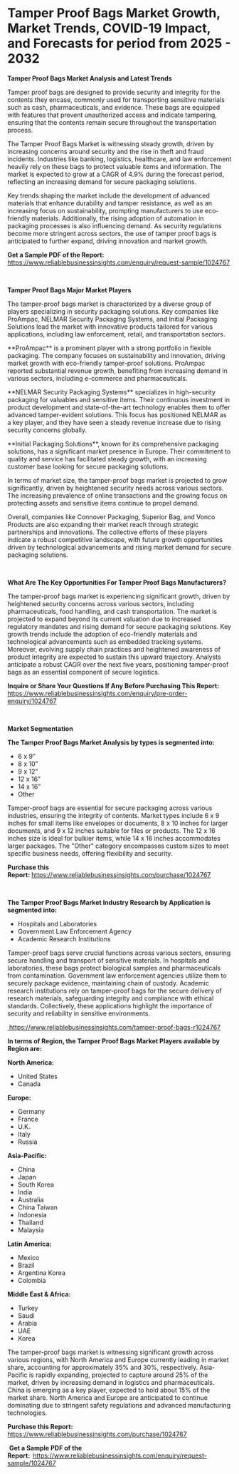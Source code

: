 <p><h1>Tamper Proof Bags Market Growth, Market Trends, COVID-19 Impact, and Forecasts for period from 2025 - 2032</h1></p><p><strong>Tamper Proof Bags Market Analysis and Latest Trends</strong></p>
<p><p>Tamper proof bags are designed to provide security and integrity for the contents they encase, commonly used for transporting sensitive materials such as cash, pharmaceuticals, and evidence. These bags are equipped with features that prevent unauthorized access and indicate tampering, ensuring that the contents remain secure throughout the transportation process.</p><p>The Tamper Proof Bags Market is witnessing steady growth, driven by increasing concerns around security and the rise in theft and fraud incidents. Industries like banking, logistics, healthcare, and law enforcement heavily rely on these bags to protect valuable items and information. The market is expected to grow at a CAGR of 4.9% during the forecast period, reflecting an increasing demand for secure packaging solutions.</p><p>Key trends shaping the market include the development of advanced materials that enhance durability and tamper resistance, as well as an increasing focus on sustainability, prompting manufacturers to use eco-friendly materials. Additionally, the rising adoption of automation in packaging processes is also influencing demand. As security regulations become more stringent across sectors, the use of tamper proof bags is anticipated to further expand, driving innovation and market growth.</p></p>
<p><strong>Get a Sample PDF of the Report:&nbsp;</strong> <a href="https://www.reliablebusinessinsights.com/enquiry/request-sample/1024767?utm_campaign=1847&utm_medium=2&utm_source=Github&utm_content=ia&utm_term=17042025&utm_id=tamper-proof-bags">https://www.reliablebusinessinsights.com/enquiry/request-sample/1024767</a></p>
<p>&nbsp;</p>
<p><strong>Tamper Proof Bags Major Market Players</strong></p>
<p><p>The tamper-proof bags market is characterized by a diverse group of players specializing in security packaging solutions. Key companies like ProAmpac, NELMAR Security Packaging Systems, and Initial Packaging Solutions lead the market with innovative products tailored for various applications, including law enforcement, retail, and transportation sectors.</p><p>**ProAmpac** is a prominent player with a strong portfolio in flexible packaging. The company focuses on sustainability and innovation, driving market growth with eco-friendly tamper-proof solutions. ProAmpac reported substantial revenue growth, benefiting from increasing demand in various sectors, including e-commerce and pharmaceuticals.</p><p>**NELMAR Security Packaging Systems** specializes in high-security packaging for valuables and sensitive items. Their continuous investment in product development and state-of-the-art technology enables them to offer advanced tamper-evident solutions. This focus has positioned NELMAR as a key player, and they have seen a steady revenue increase due to rising security concerns globally.</p><p>**Initial Packaging Solutions**, known for its comprehensive packaging solutions, has a significant market presence in Europe. Their commitment to quality and service has facilitated steady growth, with an increasing customer base looking for secure packaging solutions.</p><p>In terms of market size, the tamper-proof bags market is projected to grow significantly, driven by heightened security needs across various sectors. The increasing prevalence of online transactions and the growing focus on protecting assets and sensitive items continue to propel demand.</p><p>Overall, companies like Connover Packaging, Superior Bag, and Vonco Products are also expanding their market reach through strategic partnerships and innovations. The collective efforts of these players indicate a robust competitive landscape, with future growth opportunities driven by technological advancements and rising market demand for secure packaging solutions.</p></p>
<p>&nbsp;</p>
<p><strong>What Are The Key Opportunities For Tamper Proof Bags Manufacturers?</strong></p>
<p><p>The tamper-proof bags market is experiencing significant growth, driven by heightened security concerns across various sectors, including pharmaceuticals, food handling, and cash transportation. The market is projected to expand beyond its current valuation due to increased regulatory mandates and rising demand for secure packaging solutions. Key growth trends include the adoption of eco-friendly materials and technological advancements such as embedded tracking systems. Moreover, evolving supply chain practices and heightened awareness of product integrity are expected to sustain this upward trajectory. Analysts anticipate a robust CAGR over the next five years, positioning tamper-proof bags as an essential component of secure logistics.</p></p>
<p><strong>Inquire or Share Your Questions If Any Before Purchasing This Report:</strong> <a href="https://www.reliablebusinessinsights.com/enquiry/pre-order-enquiry/1024767?utm_campaign=1847&utm_medium=2&utm_source=Github&utm_content=ia&utm_term=17042025&utm_id=tamper-proof-bags">https://www.reliablebusinessinsights.com/enquiry/pre-order-enquiry/1024767</a></p>
<p>&nbsp;</p>
<p><strong>Market Segmentation</strong></p>
<p><strong>The Tamper Proof Bags Market Analysis by types is segmented into:</strong></p>
<p><ul><li>6 x 9”</li><li>8 x 10”</li><li>9 x 12”</li><li>12 x 16”</li><li>14 x 16”</li><li>Other</li></ul></p>
<p><p>Tamper-proof bags are essential for secure packaging across various industries, ensuring the integrity of contents. Market types include 6 x 9 inches for small items like envelopes or documents, 8 x 10 inches for larger documents, and 9 x 12 inches suitable for files or products. The 12 x 16 inches size is ideal for bulkier items, while 14 x 16 inches accommodates larger packages. The "Other" category encompasses custom sizes to meet specific business needs, offering flexibility and security.</p></p>
<p><strong>Purchase this Report:&nbsp;</strong><a href="https://www.reliablebusinessinsights.com/purchase/1024767?utm_campaign=1847&utm_medium=2&utm_source=Github&utm_content=ia&utm_term=17042025&utm_id=tamper-proof-bags">https://www.reliablebusinessinsights.com/purchase/1024767</a></p>
<p>&nbsp;</p>
<p><strong>The Tamper Proof Bags Market Industry Research by Application is segmented into:</strong></p>
<p><ul><li>Hospitals and Laboratories</li><li>Government Law Enforcement Agency</li><li>Academic Research Institutions</li></ul></p>
<p><p>Tamper-proof bags serve crucial functions across various sectors, ensuring secure handling and transport of sensitive materials. In hospitals and laboratories, these bags protect biological samples and pharmaceuticals from contamination. Government law enforcement agencies utilize them to securely package evidence, maintaining chain of custody. Academic research institutions rely on tamper-proof bags for the secure delivery of research materials, safeguarding integrity and compliance with ethical standards. Collectively, these applications highlight the importance of security and reliability in sensitive environments.</p></p>
<p><a href="https://www.reliablebusinessinsights.com/tamper-proof-bags-r1024767?utm_campaign=1847&utm_medium=2&utm_source=Github&utm_content=ia&utm_term=17042025&utm_id=tamper-proof-bags">&nbsp;https://www.reliablebusinessinsights.com/tamper-proof-bags-r1024767</a></p>
<p><strong>In terms of Region, the Tamper Proof Bags Market Players available by Region are:</strong></p>
<p>
    <p> <strong> North America: </strong>
        <ul>
            <li>United States</li>
            <li>Canada</li>
        </ul>
        </p> 
    <p> <strong> Europe: </strong>
        <ul>
            <li>Germany</li>
            <li>France</li>
            <li>U.K.</li>
            <li>Italy</li>
            <li>Russia</li>
        </ul>
        </p> 
    <p> <strong> Asia-Pacific: </strong>
        <ul>
            <li>China</li>
            <li>Japan</li>
            <li>South Korea</li>
            <li>India</li>
            <li>Australia</li>
            <li>China Taiwan</li>
            <li>Indonesia</li>
            <li>Thailand</li>
            <li>Malaysia</li>
        </ul>
        </p> 
    <p> <strong> Latin America: </strong>
        <ul>
            <li>Mexico</li>
            <li>Brazil</li>
            <li>Argentina Korea</li>
            <li>Colombia</li>
        </ul>
        </p> 
    <p> <strong> Middle East & Africa: </strong>
        <ul>
            <li>Turkey</li>
            <li>Saudi</li>
            <li>Arabia</li>
            <li>UAE</li>
            <li>Korea</li>
        </ul>
    </p>
    </p>
<p><p>The tamper-proof bags market is witnessing significant growth across various regions, with North America and Europe currently leading in market share, accounting for approximately 35% and 30%, respectively. Asia-Pacific is rapidly expanding, projected to capture around 25% of the market, driven by increasing demand in logistics and pharmaceuticals. China is emerging as a key player, expected to hold about 15% of the market share. North America and Europe are anticipated to continue dominating due to stringent safety regulations and advanced manufacturing technologies.</p></p>
<p><strong>Purchase this Report: </strong><a href="https://www.reliablebusinessinsights.com/purchase/1024767?utm_campaign=1847&utm_medium=2&utm_source=Github&utm_content=ia&utm_term=17042025&utm_id=tamper-proof-bags">https://www.reliablebusinessinsights.com/purchase/1024767</a></p>
<p>&nbsp;<strong>Get a Sample PDF of the Report:&nbsp;&nbsp;</strong><a href="https://www.reliablebusinessinsights.com/enquiry/request-sample/1024767?utm_campaign=1847&utm_medium=2&utm_source=Github&utm_content=ia&utm_term=17042025&utm_id=tamper-proof-bags">https://www.reliablebusinessinsights.com/enquiry/request-sample/1024767</a></p>
<p><strong></strong></p>
<p><p></p><p></p><p></p></p>